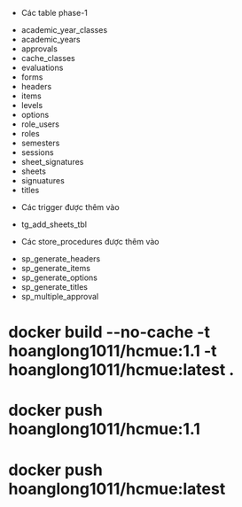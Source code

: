- Các table phase-1

* academic_year_classes
* academic_years
* approvals
* cache_classes
* evaluations
* forms
* headers
* items
* levels
* options
* role_users
* roles
* semesters
* sessions
* sheet_signatures
* sheets
* signuatures
* titles

- Các trigger được thêm vào

* tg_add_sheets_tbl

- Các store_procedures được thêm vào

* sp_generate_headers
* sp_generate_items
* sp_generate_options
* sp_generate_titles
* sp_multiple_approval

# docker build --no-cache -t hoanglong1011/hcmue:1.1 -t hoanglong1011/hcmue:latest .

# docker push hoanglong1011/hcmue:1.1

# docker push hoanglong1011/hcmue:latest
